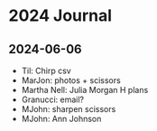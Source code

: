 # 2024 Journal


## 2024-06-06

* Til: Chirp csv
* MarJon: photos + scissors
* Martha Nell: Julia Morgan H plans
* Granucci: email?
* MJohn: sharpen scissors
* MJohn: Ann Johnson


